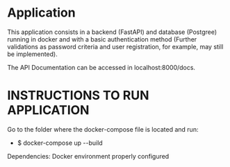 # Application

  This application consists in a backend (FastAPI) and database (Postgree)
   running in docker and with a basic authentication method (Further validations
   as password criteria and user registration, for example, may still be implemented).

  The API Documentation can be accessed in localhost:8000/docs.

# INSTRUCTIONS TO RUN APPLICATION

  Go to the folder where the docker-compose file is located and run:
  - $ docker-compose up --build

  Dependencies:
  Docker environment properly configured